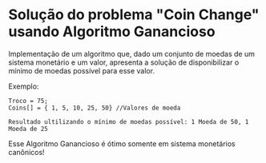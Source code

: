 <h1>Solução do problema "Coin Change" usando Algoritmo Ganancioso</h1>

<p>Implementação de um algoritmo que, dado um conjunto de moedas de um sistema monetário e um valor, apresenta a solução de disponibilizar o mínimo de moedas possível para esse valor.</p>

<p>Exemplo:

```
Troco = 75;
Coins[] = { 1, 5, 10, 25, 50} //Valores de moeda

Resultado ultilizando o mínimo de moedas possível: 1 Moeda de 50, 1 Moeda de 25 
```

<p> Esse Algoritmo Ganancioso é ótimo somente em sistema monetários canônicos!</p>

